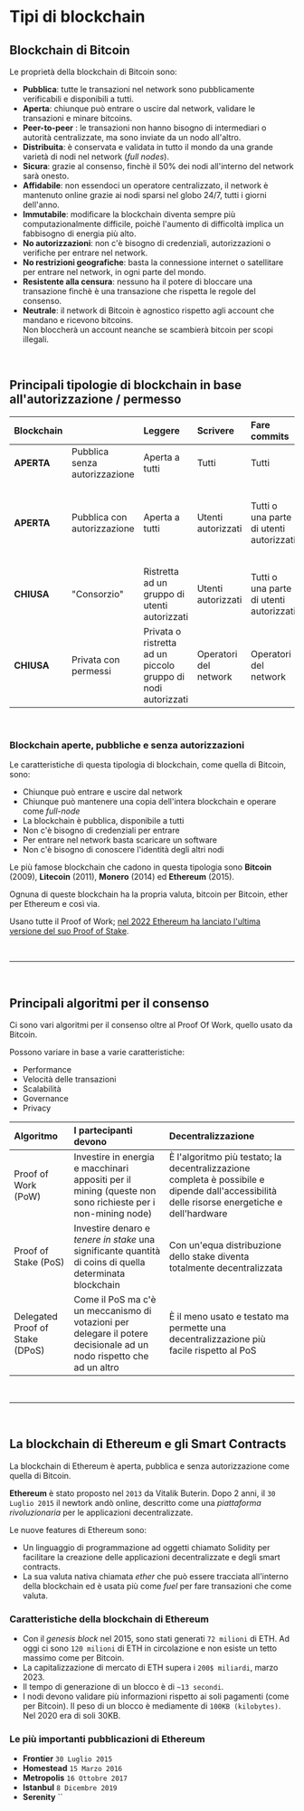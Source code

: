 # Tipi di blockchain

## Blockchain di Bitcoin

Le proprietà della blockchain di Bitcoin sono:

+ **Pubblica**: tutte le transazioni nel network sono pubblicamente verificabili e disponibili a tutti.
+ **Aperta**: chiunque può entrare o uscire dal network, validare le transazioni e minare bitcoins.
+ **Peer-to-peer** : le transazioni non hanno bisogno di intermediari o autorità centralizzate, ma sono inviate da un nodo all'altro.
+ **Distribuita**: è conservata e validata in tutto il mondo da una grande varietà di nodi nel network (_full nodes_).
+ **Sicura**: grazie al consenso, finchè il 50% dei nodi all'interno del network sarà onesto.
+ **Affidabile**: non essendoci un operatore centralizzato, il network è mantenuto online grazie ai nodi sparsi nel globo 24/7, tutti i giorni dell'anno.
+ **Immutabile**: modificare la blockchain diventa sempre più computazionalmente difficile, poichè l'aumento di difficoltà implica un fabbisogno di energia più alto.
+ **No autorizzazioni**: non c'è bisogno di credenziali, autorizzazioni o verifiche per entrare nel network.
+ **No restrizioni geografiche**: basta la connessione internet o satellitare per entrare nel network, in ogni parte del mondo.
+ **Resistente alla censura**: nessuno ha il potere di bloccare una transazione finchè è una transazione che rispetta le regole del consenso.
+ **Neutrale**: il network di Bitcoin è agnostico rispetto agli account che mandano e ricevono bitcoins.  
Non bloccherà un account neanche se scambierà bitcoin per scopi illegali.

<br>


## Principali tipologie di blockchain in base all'autorizzazione / permesso

| Blockchain |  | Leggere | Scrivere | Fare commits | Esempi |
|:---|:---|:---|:---|:---|:---|
| **APERTA** | Pubblica senza autorizzazione | Aperta a tutti | Tutti | Tutti | Bitcoin, Ethereum |
| **APERTA** | Pubblica con autorizzazione | Aperta a tutti | Utenti autorizzati | Tutti o una parte di utenti autorizzati | Registro delle transazioni di un'azienda visible al pubblico |
| **CHIUSA** | "Consorzio" | Ristretta ad un gruppo di utenti autorizzati | Utenti autorizzati | Tutti o una parte di utenti autorizzati | Registro condiviso fra 2 banche |
| **CHIUSA** | Privata con permessi | Privata o ristretta ad un piccolo gruppo di nodi autorizzati | Operatori del network | Operatori del network | Registro di una banca esterna condiviso con un'azienda |

<br>


### Blockchain aperte, pubbliche e senza autorizzazioni

Le caratteristiche di questa tipologia di blockchain, come quella di Bitcoin, sono:

+ Chiunque può entrare e uscire dal network
+ Chiunque può mantenere una copia dell'intera blockchain e operare come _full-node_
+ La blockchain è pubblica, disponibile a tutti
+ Non c'è bisogno di credenziali per entrare
+ Per entrare nel network basta scaricare un software
+ Non c'è bisogno di conoscere l'identità degli altri nodi

Le più famose blockchain che cadono in questa tipologia sono **Bitcoin** (2009), **Litecoin** (2011), **Monero** (2014) ed **Ethereum** (2015).  

Ognuna di queste blockchain ha la propria valuta, bitcoin per Bitcoin, ether per Ethereum e così via.

Usano tutte il Proof of Work; [nel 2022 Ethereum ha lanciato l'ultima versione del suo Proof of Stake](https://ethereum.org/en/developers/docs/consensus-mechanisms/pos/).

<br>

---
<br>

## Principali algoritmi per il consenso

Ci sono vari algoritmi per il consenso oltre al Proof Of Work, quello usato da Bitcoin.

Possono variare in base a varie caratteristiche:

+ Performance
+ Velocità delle transazioni
+ Scalabilità
+ Governance
+ Privacy

| Algoritmo | I partecipanti devono | Decentralizzazione |
|:---|:---|:---|
| Proof of Work (PoW) | Investire in energia e macchinari appositi per il mining (queste non sono richieste per i non-mining node) | È l'algoritmo più testato; la decentralizzazione completa è possibile e dipende dall'accessibilità delle risorse energetiche e dell'hardware |
| Proof of Stake (PoS) | Investire denaro e _tenere in stake_ una significante quantità di coins di quella determinata blockchain | Con un'equa distribuzione dello stake diventa totalmente decentralizzata |
| Delegated Proof of Stake (DPoS) | Come il PoS ma c'è un meccanismo di votazioni per delegare il potere decisionale ad un nodo rispetto che ad un altro | È il meno usato e testato ma permette una decentralizzazione più facile rispetto al PoS |

<br>

---

<br>

## La blockchain di Ethereum e gli Smart Contracts

La blockchain di Ethereum è aperta, pubblica e senza autorizzazione come quella di Bitcoin.  

**Ethereum** è stato proposto nel `2013` da Vitalik Buterin. Dopo 2 anni, il `30 Luglio 2015` il newtork andò online, descritto come una _piattaforma rivoluzionaria_ per le applicazioni decentralizzate.

Le nuove features di Ethereum sono:

+ Un linguaggio di programmazione ad oggetti chiamato Solidity per facilitare la creazione delle applicazioni decentralizzate e degli smart contracts.
+ La sua valuta nativa chiamata _ether_ che può essere tracciata all'interno della blockchain ed è usata più come _fuel_ per fare transazioni che come valuta.

### Caratteristiche della blockchain di Ethereum

+ Con il _genesis block_ nel 2015, sono stati generati `72 milioni` di ETH. Ad oggi ci sono `120 milioni` di ETH in circolazione e non esiste un tetto massimo come per Bitcoin.
+ La capitalizzazione di mercato di ETH supera i `200$ miliardi`, marzo 2023.
+ Il tempo di generazione di un blocco è di `~13 secondi`.
+ I nodi devono validare più informazioni rispetto ai soli pagamenti (come per Bitcoin). Il peso di un blocco è mediamente di `100KB (kilobytes)`. Nel 2020 era di soli 30KB.

### Le più importanti pubblicazioni di Ethereum

+ **Frontier** `30 Luglio 2015`
+ **Homestead** `15 Marzo 2016`
+ **Metropolis** `16 Ottobre 2017`
+ **Istanbul** `8 Dicembre 2019`
+ **Serenity** ``
